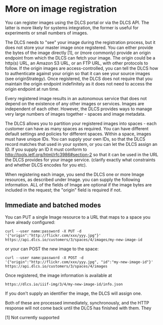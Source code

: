 # More on image registration

You can register images using the DLCS portal or via the DLCS API. The latter is more likely for systems integration, the former is useful for experiments or small numbers of images.

The DLCS needs to "see" your image during the registration process, but it does not store your master image once registered. You can either provide the bytes of the image directly [1], or (more commonly) provide an origin endpoint from which the DLCS can fetch your image. The origin could be a http(s) URL, an Amazon S3 URL, or an FTP URL, with other protocols to follow. If the origin images are access-controlled, you can tell the DLCS how to authenticate against your origin so that it can see your source images (see originStrategy). Once registered, the DLCS does not require that you maintain the origin endpoint indefinitely as it does not need to access the origin endpoint at run time.

Every registered image results in an autonomous service that does not depend on the existence of any other images or services. Images are independent of each other. However, the DLCS provides ways to manage very large numbers of images together - spaces and image metadata.

The DLCS allows you to partition your registered images into spaces - each customer can have as many spaces as required. You can have different default settings and policies for different spaces. Within a space, images must have unique IDs. You can supply your own IDs, so that the DLCS record matches that used in your system, or you can let the DLCS assign an ID. If you supply an ID it must conform to http://tools.ietf.org/html/rfc3986#section-2 so that it can be used in the URL the DLCS provides for your image service. (clarify exactly what constraints and whether DLCS encodes for you etc).

When registering each image, you send the DLCS one or more Image resources, as described under Image. you can supply the following information. ALL of the fields of Image are optional if the image bytes are included in the request; the "origin" field is required if not.

## Immediate and batched modes

You can PUT a single Image resource to a URL that maps to a space you have already configured:

```
curl --user name:password -X PUT -d '{"origin":"http://flickr.com/xxx/yyy.jpg"}' https://api.dlcs.io/customers/3/spaces/4/images/my-new-image-id
```

or your can POST the new image to the space:

```
curl --user name:password -X POST -d '{"origin":"http://flickr.com/xxx/yyy.jpg", "id":"my-new-image-id"}' https://api.dlcs.io/customers/3/spaces/4/images
```

Once registered, the image information is available at

```
https://dlcs.io/iiif-img/3/4/my-new-image-id/info.json
```

If you don't supply an identifier the image, the DLCS will assign one.

Both of these are processed immediately, synchronously, and the HTTP response will not come back until the DLCS has finished with them. They 

[1] Not currently supported


